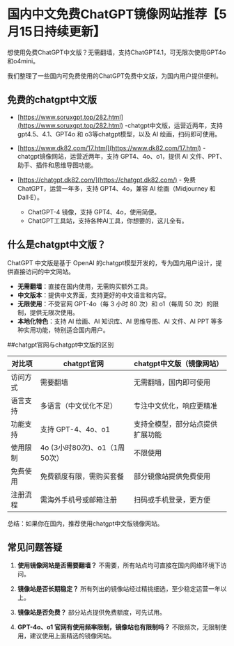 # 国内中文免费ChatGPT镜像网站推荐【5月15日持续更新】

想使用免费ChatGPT中文版？无需翻墙，支持ChatGPT4.1，可无限次使用GPT4o和o4mini。

我们整理了一些国内可免费使用的ChatGPT免费中文版，为国内用户提供便利。

## 免费的chatgpt中文版

- [https://www.soruxgpt.top/282.html](https://www.soruxgpt.top/282.html) -chatgpt中文版，运营近两年，支持 gpt4.5、4.1、GPT4o 和 o3等chatgpt模型，以及 AI 绘画，扫码即可使用。
- [https://www.dk82.com/17.html](https://www.dk82.com/17.html) -chatgpt镜像网站，运营近两年，支持 GPT4、4o、o1，提供 AI 文件、PPT、助手、插件和思维导图功能。
- [https://chatgpt.dk82.com/](https://chatgpt.dk82.com/) - 免费 ChatGPT，运营一年多，支持 GPT4、4o，兼容 AI 绘画（Midjourney 和 Dall·E）。

  - ChatGPT-4 镜像，支持 GPT4、4o，使用简便。
  - ChatGPT工具站，支持各种AI工具，你想要的，这儿全有。

## 什么是chatgpt中文版？

ChatGPT 中文版是基于 OpenAI 的chatgpt模型开发的，专为国内用户设计，提供直接访问的中文网站。

- **无需翻墙**：直接在国内使用，无需购买额外工具。
- **中文版本**：提供中文界面，支持更好的中文语言和内容。
- **无限使用**：不受官网 GPT-4o（每 3 小时 80 次）和 o1（每周 50 次）的限制，提供无限次使用。
- **本地化特色**：支持 AI 绘画、AI 知识库、AI 思维导图、AI 文件、AI PPT 等多种实用功能，特别适合国内用户。

##chatgpt官网与chatgpt中文版的区别

| 对比项          |chatgpt官网         |chatgpt中文版（镜像网站）     |
|-----------------|----------------------|--------------------------------|
| 访问方式        | 需要翻墙             | 无需翻墙，国内即可使用         |
| 语言支持        | 多语言（中文优化不足）| 专注中文优化，响应更精准       |
| 功能支持        | 支持 GPT-4、4o、o1   | 支持全模型，部分站点提供扩展功能|
| 使用限制        | 4o (3小时80次)、o1（1周50次） | 不限使用                       |
| 免费使用        | 免费额度有限，需购买套餐 | 部分镜像站提供免费使用         |
| 注册流程        | 需海外手机号或邮箱注册 | 扫码或手机登录，更方便         |

总结：如果你在国内，推荐使用chatgpt中文版镜像网站。

## 常见问题答疑

1. **使用镜像网站是否需要翻墙？**
   不需要，所有站点均可直接在国内网络环境下访问。

2. **镜像站是否长期稳定？**
   所有列出的镜像站经过精挑细选，至少稳定运营一年以上。

3. **镜像站是否免费？**
   部分站点提供免费额度，可先试用。

4. **GPT-4o、o1 官网有使用频率限制，镜像站也有限制吗？**
   不限频次，无限制使用，建议使用上面精选的镜像网站。

